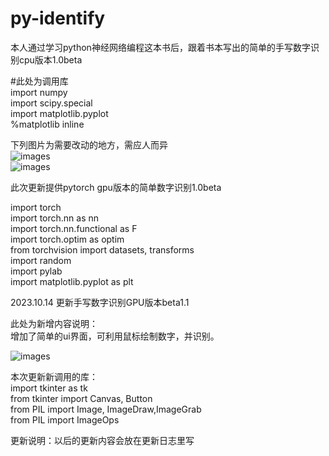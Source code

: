 # py-identify
本人通过学习python神经网络编程这本书后，跟着书本写出的简单的手写数字识别cpu版本1.0beta

#此处为调用库  
import numpy  
import scipy.special  
import matplotlib.pyplot  
%matplotlib inline  


下列图片为需要改动的地方，需应人而异  
![images](https://github.com/leiaoduosanyue/py-mnist-try-cpu/blob/main/pictures/test-mnist.png)  
![images](https://github.com/leiaoduosanyue/py-mnist-try-cpu/blob/main/pictures/test-mnist.png)


此次更新提供pytorch  gpu版本的简单数字识别1.0beta  
  
import torch  
import torch.nn as nn  
import torch.nn.functional as F  
import torch.optim as optim  
from torchvision import datasets, transforms  
import random  
import pylab  
import matplotlib.pyplot as plt  

  
2023.10.14 更新手写数字识别GPU版本beta1.1   

此处为新增内容说明：  
增加了简单的ui界面，可利用鼠标绘制数字，并识别。  

![images](https://github.com/leiaoduosanyue/py-mnist-try-cpu/blob/main/pictures/ui.png)

 本次更新新调用的库：  
import tkinter as tk  
from tkinter import Canvas, Button  
from PIL import Image, ImageDraw,ImageGrab  
from PIL import ImageOps    

更新说明：以后的更新内容会放在更新日志里写  

